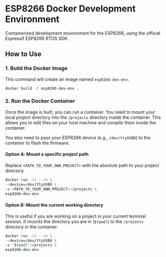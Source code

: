 # ESP8266 Docker Development Environment

Containerized development environment for the ESP8266, using the official Espressif ESP8266 RTOS SDK.

## How to Use

### 1. Build the Docker Image

This command will create an image named `esp8266-dev-env`.

```bash
docker build -t esp8266-dev-env .
```

### 2. Run the Docker Container

Once the image is built, you can run a container. You need to mount your local project directory into the `/projects` directory inside the container. This allows you to edit files on your host machine and compile them inside the container.

You also need to pass your ESP8266 device (e.g., `/dev/ttyUSB0`) to the container to flash the firmware.

#### Option A: Mount a specific project path

Replace `<PATH_TO_YOUR_OWN_PROJECT>` with the absolute path to your project directory.

```bash
docker run -it --rm \
--device=/dev/ttyUSB0 \
-v <PATH_TO_YOUR_OWN_PROJECT>:/projects \
esp8266-dev-env
```

#### Option B: Mount the current working directory

This is useful if you are working on a project in your current terminal session. It mounts the directory you are in (`$(pwd)`) to the `/projects` directory in the container.

```bash
docker run -it --rm \
--device=/dev/ttyUSB0 \
-v "$(pwd)":/projects \
esp8266-dev-env
```